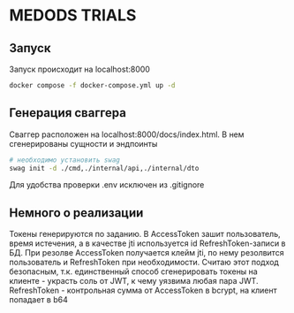 # MEDODS TRIALS
## Запуск
Запуск происходит на localhost:8000
```bash
docker compose -f docker-compose.yml up -d
```
## Генерация сваггера
Сваггер расположен на localhost:8000/docs/index.html. В нем сгенерированы сущности и эндпоинты
```bash
# необходимо установить swag
swag init -d ./cmd,./internal/api,./internal/dto
```
Для удобства проверки .env исключен из .gitignore
## Немного о реализации
Токены генерируются по заданию. В AccessToken зашит пользователь, время истечения, а в качестве jti используется id RefreshToken-записи в БД. При резолве AccessToken получается клейм jti, по нему резолвится пользователь и RefreshToken при необходимости. Считаю этот подход безопасным, т.к. единственный способ сгенерировать токены на клиенте - украсть соль от JWT, к чему уязвима любая пара JWT.
RefreshToken - контрольная сумма от AccessToken в bcrypt, на клиент попадает в b64
